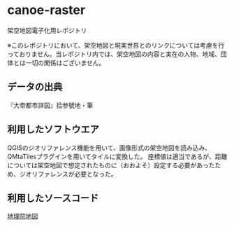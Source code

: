 # canoe-raster
架空地図電子化用レポジトリ

※このレポジトリにおいて、架空地図と現実世界とのリンクについては考慮を行っておりません。当レポジトリ内では、架空地図の内容と実在の人物、地域、団体とは一切の関係はございません。

## データの出典
『大帝都市詳図』拾参號地・筆

## 利用したソフトウエア
QGISのジオリファレンス機能を用いて、画像形式の架空地図を読み込み、QMtaTilesプラグインを用いてタイルに変換した。
座標値は適当であるが、距離については架空地図で想定されたものに（おおよそ）設定する必要があったため、ジオリファレンスが必要となった。

## 利用したソースコード
[地理院地図](https://github.com/gsi-cyberjapan/gsimaps)


